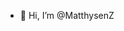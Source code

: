- 👋 Hi, I’m @MatthysenZ


<!---
MatthysenZ/MatthysenZ is a ✨ special ✨ repository because its `README.md` (this file) appears on your GitHub profile.
You can click the Preview link to take a look at your changes.
--->

